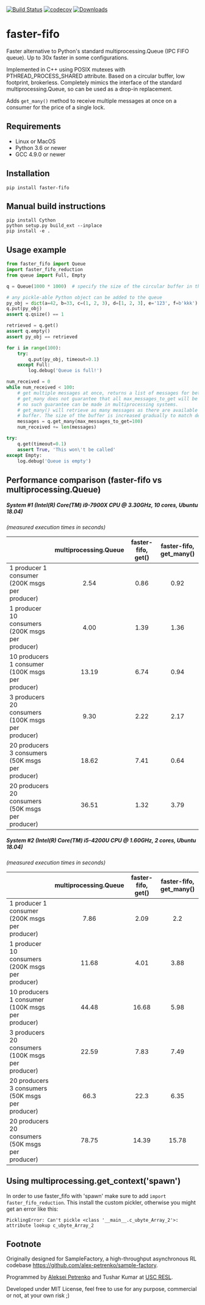 [![Build Status](https://travis-ci.org/alex-petrenko/faster-fifo.svg?branch=master)](https://travis-ci.org/github/alex-petrenko/faster-fifo)
[![codecov](https://codecov.io/gh/alex-petrenko/faster-fifo/branch/master/graph/badge.svg)](https://codecov.io/gh/alex-petrenko/faster-fifo)
[![Downloads](https://pepy.tech/badge/faster-fifo)](https://pepy.tech/project/faster-fifo)

# faster-fifo

Faster alternative to Python's standard multiprocessing.Queue (IPC FIFO queue). Up to 30x faster in some configurations.

Implemented in C++ using POSIX mutexes with PTHREAD_PROCESS_SHARED attribute. Based on a circular buffer, low footprint, brokerless.
Completely mimics the interface of the standard multiprocessing.Queue, so can be used as a drop-in replacement.

Adds `get_many()` method to receive multiple messages at once on a consumer for the price of a single lock.

## Requirements 

- Linux or MacOS
- Python 3.6 or newer
- GCC 4.9.0 or newer


## Installation

```pip install faster-fifo```

## Manual build instructions

```
pip install Cython
python setup.py build_ext --inplace
pip install -e .
```

## Usage example

```Python
from faster_fifo import Queue
import faster_fifo_reduction
from queue import Full, Empty

q = Queue(1000 * 1000)  # specify the size of the circular buffer in the ctor

# any pickle-able Python object can be added to the queue
py_obj = dict(a=42, b=33, c=(1, 2, 3), d=[1, 2, 3], e='123', f=b'kkk')
q.put(py_obj)
assert q.qsize() == 1

retrieved = q.get()
assert q.empty()
assert py_obj == retrieved

for i in range(100):
    try:
        q.put(py_obj, timeout=0.1)
    except Full:
        log.debug('Queue is full!')

num_received = 0
while num_received < 100:
    # get multiple messages at once, returns a list of messages for better performance in many-to-few scenarios
    # get_many does not guarantee that all max_messages_to_get will be received on the first call, in fact
    # no such guarantee can be made in multiprocessing systems.
    # get_many() will retrieve as many messages as there are available AND can fit in the pre-allocated memory
    # buffer. The size of the buffer is increased gradually to match demand.
    messages = q.get_many(max_messages_to_get=100)
    num_received += len(messages)

try:
    q.get(timeout=0.1)
    assert True, 'This won\'t be called'
except Empty:
    log.debug('Queue is empty')

```

## Performance comparison (faster-fifo vs multiprocessing.Queue)

##### System #1 (Intel(R) Core(TM) i9-7900X CPU @ 3.30GHz, 10 cores, Ubuntu 18.04)

*(measured execution times in seconds)*

|                                                   | multiprocessing.Queue |    faster-fifo, get()   |  faster-fifo, get_many()  |
|---------------------------------------------------|:---------------------:|:-----------------------:|:-------------------------:|
|   1 producer 1 consumer (200K msgs per producer)  |        2.54           |           0.86          |            0.92           |
|  1 producer 10 consumers (200K msgs per producer) |        4.00           |           1.39          |            1.36           |           
|  10 producers 1 consumer (100K msgs per producer) |       13.19           |           6.74          |            0.94           |
| 3 producers 20 consumers (100K msgs per producer) |        9.30           |           2.22          |            2.17           |
|  20 producers 3 consumers (50K msgs per producer) |       18.62           |           7.41          |            0.64           |
| 20 producers 20 consumers (50K msgs per producer) |       36.51           |           1.32          |            3.79           |


##### System #2 (Intel(R) Core(TM) i5-4200U CPU @ 1.60GHz, 2 cores, Ubuntu 18.04)

*(measured execution times in seconds)*

|                                                   | multiprocessing.Queue |    faster-fifo, get()   | faster-fifo, get_many()   |
|---------------------------------------------------|:---------------------:|:-----------------------:|:-------------------------:|
|   1 producer 1 consumer (200K msgs per producer)  |        7.86           |           2.09          |            2.2            |
|  1 producer 10 consumers (200K msgs per producer) |       11.68           |           4.01          |            3.88           |           
|  10 producers 1 consumer (100K msgs per producer) |       44.48           |          16.68          |            5.98           |
| 3 producers 20 consumers (100K msgs per producer) |       22.59           |           7.83          |            7.49           |
|  20 producers 3 consumers (50K msgs per producer) |       66.3            |           22.3          |            6.35           |
| 20 producers 20 consumers (50K msgs per producer) |       78.75           |          14.39          |           15.78           |


## Using multiprocessing.get_context('spawn')

In order to use faster_fifo with 'spawn' make sure to add `import faster_fifo_reduction`. This install the custom pickler, otherwise you might get an error like this:

```
PicklingError: Can't pickle <class '__main__.c_ubyte_Array_2'>: attribute lookup c_ubyte_Array_2
```

## Footnote

Originally designed for SampleFactory, a high-throughput asynchronous RL codebase https://github.com/alex-petrenko/sample-factory.

Programmed by [Aleksei Petrenko](https://alex-petrenko.github.io/) and Tushar Kumar at [USC RESL](https://robotics.usc.edu/resl/people/).

Developed under MIT License, feel free to use for any purpose, commercial or not, at your own risk ;) 
